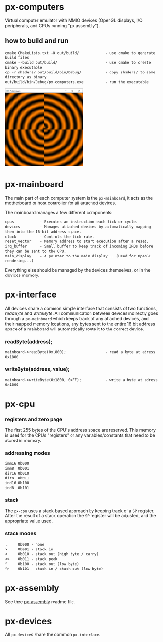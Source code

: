 # px-computers
Virtual computer emulator with MMIO devices (OpenGL displays, I/O peripherals, and CPUs running "px assembly").


## how to build and run

```
cmake CMakeLists.txt -B out/build/            - use cmake to generate build files
cmake --build out/build/                      - use cmake to create binary executable
cp -r shaders/ out/build/bin/Debug/           - copy shaders/ to same directory as binary
out/build/bin/Debug/px-computers.exe          - run the executable
```

<img src="docs/images/spiral.png" alt="spiral program" width="256" height="256"/>

# px-mainboard

The main part of each computer system is the `px-mainboard`, it acts as the motherboard or host controller for all attached devices.

The mainboard manages a few different components:
```
cpus            - Executes an instruction each tick or cycle.
devices         - Manages attached devices by automatically mapping them into the 16-bit address space.
clock           - Controls the tick rate.
reset_vector    - Memory address to start execution after a reset.
irq_buffer      - Small buffer to keep track of incoming IRQs before they can be sent to the CPU.
main_display    - A pointer to the main display... (Used for OpenGL rendering...)
```
Everything else should be managed by the devices themselves, or in the devices memory.


# px-interface
All devices share a common simple interface that consists of two functions, *readByte* and *writeByte*. All communication between devices indirectly goes through a `px-mainboard` which keeps track of any attached devices, and their mapped memory locations, any bytes sent to the entire 16 bit address space of a mainboard will automatically route it to the correct device.

### readByte(address);

```
mainboard->readByte(0x1800);                  - read a byte at adress 0x1800
```                                           
### writeByte(address, value);                    
                                              
```                                           
mainboard->writeByte(0x1800, 0xFF);           - write a byte at adress 0x1800
```

# px-cpu

### registers and zero page

The first 255 bytes of the CPU's address space are reserved. This memory is used for the CPUs "registers" or any variables/constants that need to be stored in memory.


### addressing modes

```
imm16 0b000
imm8  0b001
dir16 0b010
dir8  0b011
ind16 0b100
ind8  0b101
```

### stack

The `px-cpu` uses a stack-based approach by keeping track of a `SP` register.
After the result of a stack operation the `SP` register will be adjusted, and the appropriate value used.

### stack modes

```
.     0b000 - none
>     0b001 - stack in
<     0b010 - stack out (high byte / carry)
<>    0b011 - stack peek
^     0b100 - stack out (low byte)
^>    0b101 - stack in / stack out (low byte)
```

# px-assembly

See thee [px-assembly](docs/README-assembly.md) readme file.


# px-devices

All `px-device`s share the common `px-interface`.
